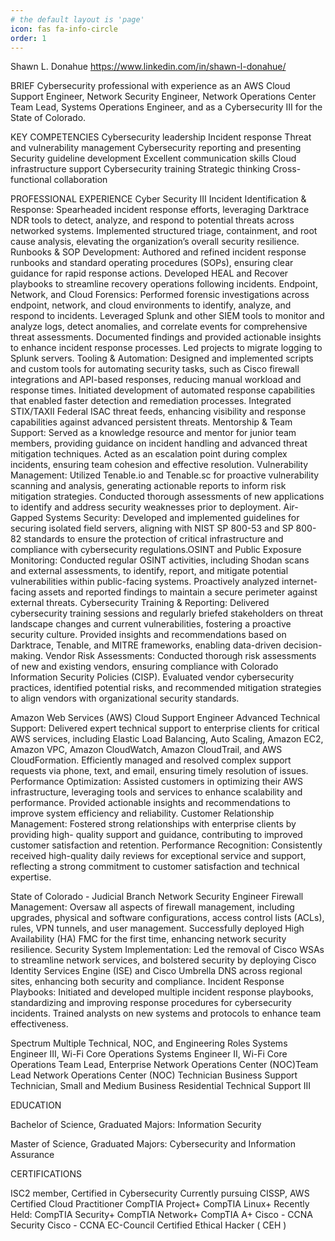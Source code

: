 ```yaml
---
# the default layout is 'page'
icon: fas fa-info-circle
order: 1
---
```


Shawn L. Donahue
https://www.linkedin.com/in/shawn-l-donahue/

BRIEF
Cybersecurity professional with experience as an AWS Cloud Support Engineer, Network Security Engineer,
Network Operations Center Team Lead, Systems Operations Engineer, and as a Cybersecurity III for the
State of Colorado.

KEY COMPETENCIES
Cybersecurity leadership
Incident response
Threat and vulnerability
management
Cybersecurity reporting and
presenting
Security guideline development
Excellent communication skills
Cloud infrastructure support
Cybersecurity training
Strategic thinking
Cross-functional collaboration

PROFESSIONAL EXPERIENCE
Cyber Security III
Incident Identification & Response: Spearheaded incident response efforts, leveraging Darktrace NDR tools
to detect, analyze, and respond to potential threats across networked systems. Implemented structured
triage, containment, and root cause analysis, elevating the organization’s overall security resilience.
Runbooks & SOP Development: Authored and refined incident response runbooks and standard operating
procedures (SOPs), ensuring clear guidance for rapid response actions. Developed HEAL and Recover
playbooks to streamline recovery operations following incidents.
Endpoint, Network, and Cloud Forensics: Performed forensic investigations across endpoint, network, and
cloud environments to identify, analyze, and respond to incidents. Leveraged Splunk and other SIEM tools to
monitor and analyze logs, detect anomalies, and correlate events for comprehensive threat assessments.
Documented findings and provided actionable insights to enhance incident response processes. Led
projects to migrate logging to Splunk servers.
Tooling & Automation: Designed and implemented scripts and custom tools for automating security tasks,
such as Cisco firewall integrations and API-based responses, reducing manual workload and response times.
Initiated development of automated response capabilities that enabled faster detection and remediation
processes. Integrated STIX/TAXII Federal ISAC threat feeds, enhancing visibility and response capabilities
against advanced persistent threats.
Mentorship & Team Support: Served as a knowledge resource and mentor for junior team members,
providing guidance on incident handling and advanced threat mitigation techniques. Acted as an escalation
point during complex incidents, ensuring team cohesion and effective resolution.
Vulnerability Management: Utilized Tenable.io and Tenable.sc for proactive vulnerability scanning and
analysis, generating actionable reports to inform risk mitigation strategies. Conducted thorough assessments
of new applications to identify and address security weaknesses prior to deployment.
Air-Gapped Systems Security: Developed and implemented guidelines for securing isolated field servers,
aligning with NIST SP 800-53 and SP 800-82 standards to ensure the protection of critical infrastructure and
compliance with cybersecurity regulations.OSINT and Public Exposure Monitoring: Conducted regular OSINT activities, including Shodan scans and
external assessments, to identify, report, and mitigate potential vulnerabilities within public-facing systems.
Proactively analyzed internet-facing assets and reported findings to maintain a secure perimeter against
external threats.
Cybersecurity Training & Reporting: Delivered cybersecurity training sessions and regularly briefed
stakeholders on threat landscape changes and current vulnerabilities, fostering a proactive security culture.
Provided insights and recommendations based on Darktrace, Tenable, and MITRE frameworks, enabling
data-driven decision-making.
Vendor Risk Assessments: Conducted thorough risk assessments of new and existing vendors, ensuring
compliance with Colorado Information Security Policies (CISP). Evaluated vendor cybersecurity practices,
identified potential risks, and recommended mitigation strategies to align vendors with organizational
security standards.

Amazon Web Services (AWS)
Cloud Support Engineer
Advanced Technical Support: Delivered expert technical support to enterprise clients for critical AWS
services, including Elastic Load Balancing, Auto Scaling, Amazon EC2, Amazon VPC, Amazon CloudWatch,
Amazon CloudTrail, and AWS CloudFormation. Efficiently managed and resolved complex support requests
via phone, text, and email, ensuring timely resolution of issues.
Performance Optimization: Assisted customers in optimizing their AWS infrastructure, leveraging tools and
services to enhance scalability and performance. Provided actionable insights and recommendations to
improve system efficiency and reliability.
Customer Relationship Management: Fostered strong relationships with enterprise clients by providing high-
quality support and guidance, contributing to improved customer satisfaction and retention.
Performance Recognition: Consistently received high-quality daily reviews for exceptional service and
support, reflecting a strong commitment to customer satisfaction and technical expertise.

State of Colorado - Judicial Branch
Network Security Engineer
Firewall Management: Oversaw all aspects of firewall management, including upgrades, physical and
software configurations, access control lists (ACLs), rules, VPN tunnels, and user management. Successfully
deployed High Availability (HA) FMC for the first time, enhancing network security resilience.
Security System Implementation: Led the removal of Cisco WSAs to streamline network services, and
bolstered security by deploying Cisco Identity Services Engine (ISE) and Cisco Umbrella DNS across regional
sites, enhancing both security and compliance.
Incident Response Playbooks: Initiated and developed multiple incident response playbooks, standardizing
and improving response procedures for cybersecurity incidents. Trained analysts on new systems and
protocols to enhance team effectiveness.

Spectrum
Multiple Technical, NOC, and Engineering Roles
Systems Engineer III, Wi-Fi Core Operations
Systems Engineer II, Wi-Fi Core Operations
Team Lead, Enterprise Network Operations Center (NOC)Team Lead
Network Operations Center (NOC) Technician
Business Support Technician, Small and Medium Business
Residential Technical Support III

EDUCATION

Bachelor of Science, Graduated
Majors: Information Security

Master of Science, Graduated
Majors: Cybersecurity and Information Assurance

CERTIFICATIONS

ISC2 member, Certified in Cybersecurity
Currently pursuing CISSP,
AWS Certified Cloud Practitioner
CompTIA Project+
CompTIA Linux+
Recently Held:
CompTIA Security+
CompTIA Network+
CompTIA A+
Cisco - CCNA Security
Cisco - CCNA
EC-Council Certified Ethical Hacker ( CEH )